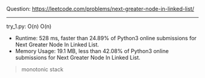 Question: https://leetcode.com/problems/next-greater-node-in-linked-list/

---

try_1.py: O(n) O(n)

* Runtime: 528 ms, faster than 24.89% of Python3 online submissions for Next Greater Node In Linked List.
* Memory Usage: 19.1 MB, less than 42.08% of Python3 online submissions for Next Greater Node In Linked List.

> monotonic stack
